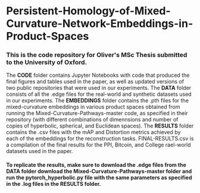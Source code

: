 # Persistent-Homology-of-Mixed-Curvature-Network-Embeddings-in-Product-Spaces

### This is the code repository for Oliver's MSc Thesis submitted to the University of Oxford.

The **CODE** folder contains Jupyter Notebooks with code that produced the final figures and tables used in the paper, as well as updated versions of two public repositories that were used in our experiments. The **DATA** folder consists of all the .edge files for the real-world and synthetic datasets used in our experiments. The **EMBEDDINGS** folder contains the .pth files for the mixed-curvature embeddings in various product spaces obtained from running the Mixed-Curvature-Pathways-master code, as specified in their repository (with different combinations of dimennsions and number of copies of hyperbolic, spherical, and Euclidean spaces). The **RESULTS** folder contains the .csv files with the mAP and Distortion metrics achieved by each of the embeddings for the reconstruction tasks. FINAL-RESULTS.csv is a compilation of the final results for the PPI, Bitcoin, and College rael-world datasets used in the paper.

#### To replicate the results, make sure to download the .edge files from the DATA folder download the Mixed-Curvature-Pathways-master folder and run the pytorch_hyperbolic.py file with the same parameters as specified in the .log files in the RESULTS folder. 
